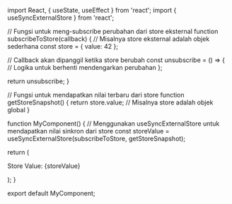 import React, { useState, useEffect } from 'react';
import { useSyncExternalStore } from 'react';

// Fungsi untuk meng-subscribe perubahan dari store eksternal
function subscribeToStore(callback) {
  // Misalnya store eksternal adalah objek sederhana
  const store = { value: 42 };

  // Callback akan dipanggil ketika store berubah
  const unsubscribe = () => {
    // Logika untuk berhenti mendengarkan perubahan
  };

  return unsubscribe;
}

// Fungsi untuk mendapatkan nilai terbaru dari store
function getStoreSnapshot() {
  return store.value; // Misalnya store adalah objek global
}

function MyComponent() {
  // Menggunakan useSyncExternalStore untuk mendapatkan nilai sinkron dari store
  const storeValue = useSyncExternalStore(subscribeToStore, getStoreSnapshot);

  return (
    <div>
      <p>Store Value: {storeValue}</p>
    </div>
  );
}

export default MyComponent;